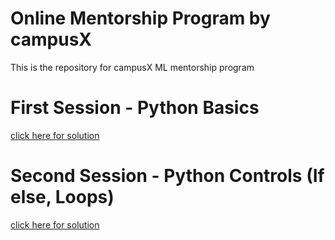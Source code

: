 # Online Mentorship Program by campusX
This is the repository for campusX ML mentorship program

# First Session - Python Basics
[click here for solution](https://github.com/gm965/campusX/blob/main/session_1_tasks.ipynb)

# Second Session - Python Controls (If else, Loops)
[click here for solution](https://github.com/gm965/campusX/blob/main/session_2_task.ipynb)

